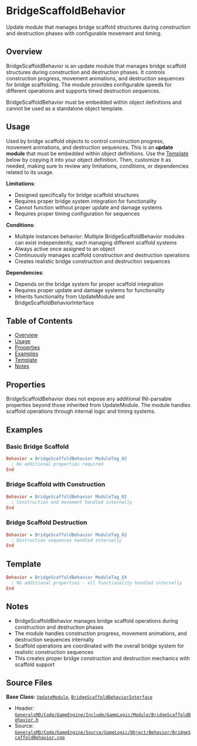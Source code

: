 # BridgeScaffoldBehavior

Update module that manages bridge scaffold structures during construction and destruction phases with configurable movement and timing.

## Overview

BridgeScaffoldBehavior is an update module that manages bridge scaffold structures during construction and destruction phases. It controls construction progress, movement animations, and destruction sequences for bridge scaffolding. The module provides configurable speeds for different operations and supports timed destruction sequences.

BridgeScaffoldBehavior must be embedded within object definitions and cannot be used as a standalone object template.

## Usage

Used by bridge scaffold objects to control construction progress, movement animations, and destruction sequences. This is an **update module** that must be embedded within object definitions. Use the [Template](#template) below by copying it into your object definition. Then, customize it as needed, making sure to review any limitations, conditions, or dependencies related to its usage.

**Limitations**:
- Designed specifically for bridge scaffold structures
- Requires proper bridge system integration for functionality
- Cannot function without proper update and damage systems
- Requires proper timing configuration for sequences

**Conditions**:
- Multiple instances behavior: Multiple BridgeScaffoldBehavior modules can exist independently, each managing different scaffold systems
- Always active once assigned to an object
- Continuously manages scaffold construction and destruction operations
- Creates realistic bridge construction and destruction sequences

**Dependencies**:
- Depends on the bridge system for proper scaffold integration
- Requires proper update and damage systems for functionality
- Inherits functionality from UpdateModule and BridgeScaffoldBehaviorInterface

## Table of Contents

- [Overview](#overview)
- [Usage](#usage)
- [Properties](#properties)
- [Examples](#examples)
- [Template](#template)
- [Notes](#notes)

## Properties

BridgeScaffoldBehavior does not expose any additional INI-parsable properties beyond those inherited from UpdateModule. The module handles scaffold operations through internal logic and timing systems.

## Examples

### Basic Bridge Scaffold
```ini
Behavior = BridgeScaffoldBehavior ModuleTag_02
  ; No additional properties required
End
```

### Bridge Scaffold with Construction
```ini
Behavior = BridgeScaffoldBehavior ModuleTag_02
  ; Construction and movement handled internally
End
```

### Bridge Scaffold Destruction
```ini
Behavior = BridgeScaffoldBehavior ModuleTag_02
  ; Destruction sequences handled internally
End
```

## Template

```ini
Behavior = BridgeScaffoldBehavior ModuleTag_XX
  ; No additional properties - all functionality handled internally
End
```

## Notes

- BridgeScaffoldBehavior manages bridge scaffold operations during construction and destruction phases
- The module handles construction progress, movement animations, and destruction sequences internally
- Scaffold operations are coordinated with the overall bridge system for realistic construction sequences
- This creates proper bridge construction and destruction mechanics with scaffold support

## Source Files

**Base Class:** [`UpdateModule`](../../GeneralsMD/Code/GameEngine/Include/GameLogic/Module/UpdateModule.h), [`BridgeScaffoldBehaviorInterface`](../../GeneralsMD/Code/GameEngine/Include/GameLogic/Module/BridgeScaffoldBehavior.h)

- Header: [`GeneralsMD/Code/GameEngine/Include/GameLogic/Module/BridgeScaffoldBehavior.h`](../../GeneralsMD/Code/GameEngine/Include/GameLogic/Module/BridgeScaffoldBehavior.h)
- Source: [`GeneralsMD/Code/GameEngine/Source/GameLogic/Object/Behavior/BridgeScaffoldBehavior.cpp`](../../GeneralsMD/Code/GameEngine/Source/GameLogic/Object/Behavior/BridgeScaffoldBehavior.cpp)
